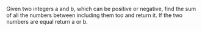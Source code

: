 Given two integers a and b, which can be positive or negative, find the sum of all the numbers between including them too and return it. If the two numbers are equal return a or b.